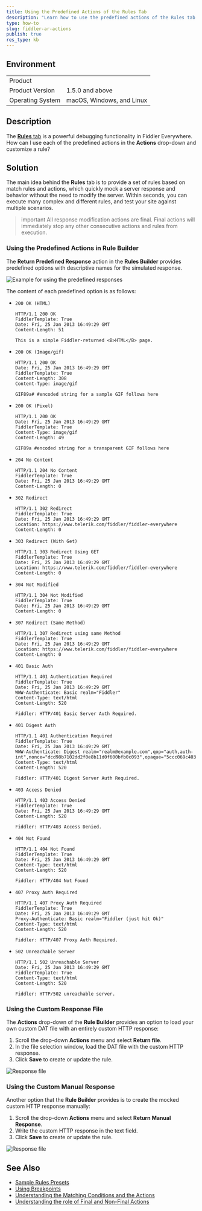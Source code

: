 ```yaml
---
title: Using the Predefined Actions of the Rules Tab
description: "Learn how to use the predefined actions of the Rules tab for mocking different HTTP responses when working with the Fiddler Everywhere web-debugging proxy."
type: how-to
slug: fiddler-ar-actions
publish: true
res_type: kb
---
```


## Environment

|   |   |
|---|---|
| Product  |
| Product Version | 1.5.0 and above  |
| Operating System | macOS, Windows, and Linux |

## Description

The [**Rules** tab](slug://modify-traffic-get-started) is a powerful debugging functionality in Fiddler Everywhere. How can I use each of the predefined actions in the **Actions** drop-down and customize a rule?

## Solution

The main idea behind the **Rules** tab is to provide a set of rules based on match rules and actions, which quickly mock a server response and behavior without the need to modify the server. Within seconds, you can execute many complex and different rules, and test your site against multiple scenarios.

>important All response modification actions are final. Final actions will immediately stop any other consecutive actions and rules from execution.

### Using the Predefined Actions in Rule Builder

The **Return Predefined Response** action in the **Rules Builder** provides predefined options with descriptive names for the simulated response.

![Example for using the predefined responses](../images/kb/dat-files/predefined-responses.png)

The content of each predefined option is as follows:


* `200 OK (HTML)`

    ```HTTP
    HTTP/1.1 200 OK
    FiddlerTemplate: True
    Date: Fri, 25 Jan 2013 16:49:29 GMT
    Content-Length: 51

    This is a simple Fiddler-returned <B>HTML</B> page.
    ```

* `200 OK (Image/gif)`

    ```HTTP
    HTTP/1.1 200 OK
    Date: Fri, 25 Jan 2013 16:49:29 GMT
    FiddlerTemplate: True
    Content-Length: 308
    Content-Type: image/gif

    GIF89a# #encoded string for a sample GIF follows here
    ```

* `200 OK (Pixel)`

    ```HTTP
    HTTP/1.1 200 OK
    Date: Fri, 25 Jan 2013 16:49:29 GMT
    FiddlerTemplate: True
    Content-Type: image/gif
    Content-Length: 49

    GIF89a #encoded string for a transparent GIF follows here
    ```

* `204 No Content`

    ```HTTP
    HTTP/1.1 204 No Content
    FiddlerTemplate: True
    Date: Fri, 25 Jan 2013 16:49:29 GMT
    Content-Length: 0
    ```

* `302 Redirect`

    ```HTTP
    HTTP/1.1 302 Redirect
    FiddlerTemplate: True
    Date: Fri, 25 Jan 2013 16:49:29 GMT
    Location: https://www.telerik.com/fiddler/fiddler-everywhere
    Content-Length: 0
    ```

* `303 Redirect (With Get)`

    ```HTTP
    HTTP/1.1 303 Redirect Using GET
    FiddlerTemplate: True
    Date: Fri, 25 Jan 2013 16:49:29 GMT
    Location: https://www.telerik.com/fiddler/fiddler-everywhere
    Content-Length: 0
    ```

* `304 Not Modified`

    ```HTTP
    HTTP/1.1 304 Not Modified
    FiddlerTemplate: True
    Date: Fri, 25 Jan 2013 16:49:29 GMT
    Content-Length: 0
    ```

* `307 Redirect (Same Method)`

    ```HTTP
    HTTP/1.1 307 Redirect using same Method
    FiddlerTemplate: True
    Date: Fri, 25 Jan 2013 16:49:29 GMT
    Location: https://www.telerik.com/fiddler/fiddler-everywhere
    Content-Length: 0
    ```

* `401 Basic Auth`

    ```HTTP
    HTTP/1.1 401 Authentication Required
    FiddlerTemplate: True
    Date: Fri, 25 Jan 2013 16:49:29 GMT
    WWW-Authenticate: Basic realm="Fiddler"
    Content-Type: text/html
    Content-Length: 520

    Fiddler: HTTP/401 Basic Server Auth Required.    
    ```

* `401 Digest Auth`

    ```HTTP
    HTTP/1.1 401 Authentication Required
    FiddlerTemplate: True
    Date: Fri, 25 Jan 2013 16:49:29 GMT
    WWW-Authenticate: Digest realm="realm@example.com",qop="auth,auth-int",nonce="dcd98b7102dd2f0e8b11d0f600bfb0c093",opaque="5ccc069c403ebaf9f0171e9517f40e41"
    Content-Type: text/html
    Content-Length: 520

    Fiddler: HTTP/401 Digest Server Auth Required.
    ```

* `403 Access Denied`

    ```HTTP
    HTTP/1.1 403 Access Denied
    FiddlerTemplate: True
    Date: Fri, 25 Jan 2013 16:49:29 GMT
    Content-Length: 520

    Fiddler: HTTP/403 Access Denied.   
    ```

* `404 Not Found`

    ```HTTP
    HTTP/1.1 404 Not Found
    FiddlerTemplate: True
    Date: Fri, 25 Jan 2013 16:49:29 GMT
    Content-Type: text/html
    Content-Length: 520

    Fiddler: HTTP/404 Not Found
    ```

* `407 Proxy Auth Required`

    ```HTTP
    HTTP/1.1 407 Proxy Auth Required
    FiddlerTemplate: True
    Date: Fri, 25 Jan 2013 16:49:29 GMT
    Proxy-Authenticate: Basic realm="Fiddler (just hit Ok)"
    Content-Type: text/html
    Content-Length: 520

    Fiddler: HTTP/407 Proxy Auth Required.
    ```

* `502 Unreachable Server`

    ```HTTP
    HTTP/1.1 502 Unreachable Server
    Date: Fri, 25 Jan 2013 16:49:29 GMT
    FiddlerTemplate: True
    Content-Type: text/html
    Content-Length: 520

    Fiddler: HTTP/502 unreachable server.
    ```

### Using the Custom Response File

The **Actions** drop-down of the **Rule Builder** provides an option to load your own custom DAT file with an entirely custom HTTP response:

1. Scroll the drop-down **Actions** menu and select **Return file**.
1. In the file selection window, load the DAT file with the custom HTTP response.
1. Click **Save** to create or update the rule.

![Response file](../images/kb/dat-files/kb-rules-response-file.png)

### Using the Custom Manual Response

Another option that the **Rule Builder** provides is to create the mocked custom HTTP response manually:

1. Scroll the drop-down **Actions** menu and select **Return Manual Response**.
1. Write the custom HTTP response in the text field.
1. Click **Save** to create or update the rule.

![Response file](../images/kb/dat-files/kb-rules-response-manul.png)

## See Also

- [Sample Rules Presets](slug://adv_techniques_fiddler)
- [Using Breakpoints](slug://rulesbuilder-breakpoints)
- [Understanding the Matching Conditions and the Actions](slug://fiddler-rules-actions#conditions)
- [Understanding the role of Final and Non-Final Actions](slug://fiddler-rules-actions#final-and-non-final-actions)